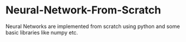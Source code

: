 # Neural-Network-From-Scratch
Neural Networks are implemented from scratch using python and some basic libraries like numpy etc.
